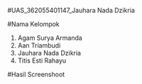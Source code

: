 #UAS_362055401147_Jauhara Nada Dzikria

#Nama Kelompok
1. Agam Surya Armanda
2. Aan Triambudi
3. Jauhara Nada Dzikria
4. Titis Esti Rahayu

#Hasil Screenshoot

